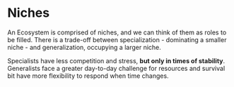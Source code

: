 # Niches
An Ecosystem is comprised of niches, and we can think of them as roles to be filled. There is a trade-off between specialization - dominating a smaller niche - and generalization, occupying a larger niche.

Specialists have less competition and stress, **but only in times of stability**. Generalists face a greater day-to-day challenge for resources and survival bit have more flexibility to respond when time changes.